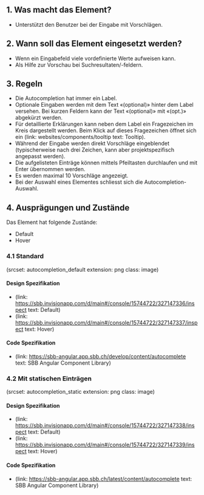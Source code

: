 ## 1. Was macht das Element? 
* Unterstützt den Benutzer bei der Eingabe mit Vorschlägen.

## 2. Wann soll das Element eingesetzt werden? 
* Wenn ein Eingabefeld viele vordefinierte Werte aufweisen kann.
* Als Hilfe zur Vorschau bei Suchresultaten/-feldern.

## 3. Regeln
* Die Autocompletion hat immer ein Label.
* Optionale Eingaben werden mit dem Text «(optional)» hinter dem Label versehen. Bei kurzen Feldern kann der Text «(optional)» mit «(opt.)» abgekürzt werden.
* Für detaillierte Erklärungen kann neben dem Label ein Fragezeichen im Kreis dargestellt werden. Beim Klick auf dieses Fragezeichen öffnet sich ein (link: websites/components/tooltip text: Tooltip).
* Während der Eingabe werden direkt Vorschläge eingeblendet (typischerweise nach drei Zeichen, kann aber projektspezifisch angepasst werden).
* Die aufgelisteten Einträge können mittels Pfeiltasten durchlaufen und mit Enter übernommen werden.
* Es werden maximal 10 Vorschläge angezeigt.
* Bei der Auswahl eines Elementes schliesst sich die Autocompletion-Auswahl.

## 4. Ausprägungen und Zustände
Das Element hat folgende Zustände:
* Default
* Hover

### 4.1 Standard
(srcset: autocompletion_default extension: png class: image)

#### Design Spezifikation
*   (link: https://sbb.invisionapp.com/d/main#/console/15744722/327147336/inspect text: Default)
*   (link: https://sbb.invisionapp.com/d/main#/console/15744722/327147337/inspect text: Hover)

#### Code Spezifikation
*   (link: https://sbb-angular.app.sbb.ch/develop/content/autocomplete text: SBB Angular Component Library)

### 4.2 Mit statischen Einträgen
(srcset: autocompletion_static extension: png class: image)

#### Design Spezifikation
*   (link: https://sbb.invisionapp.com/d/main#/console/15744722/327147338/inspect text: Default)
*   (link: https://sbb.invisionapp.com/d/main#/console/15744722/327147339/inspect text: Hover)

#### Code Spezifikation
*   (link: https://sbb-angular.app.sbb.ch/latest/content/autocomplete text: SBB Angular Component Library)